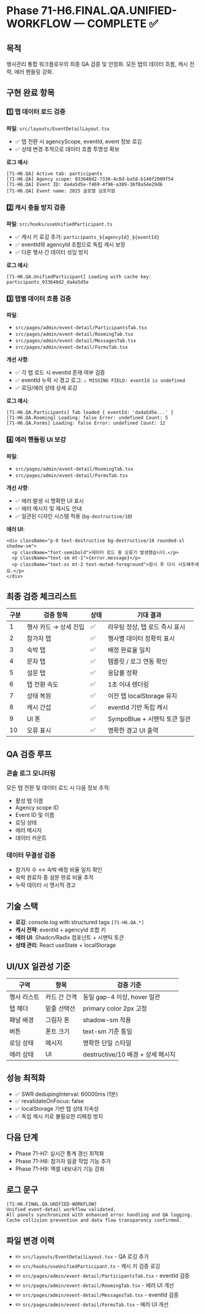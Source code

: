 # Phase 71-H6.FINAL.QA.UNIFIED-WORKFLOW — COMPLETE ✅

## 목적
행사관리 통합 워크플로우의 최종 QA 검증 및 안정화. 모든 탭의 데이터 흐름, 캐시 전략, 에러 핸들링 강화.

## 구현 완료 항목

### 1️⃣ 탭 데이터 로드 검증
**파일**: `src/layouts/EventDetailLayout.tsx`
- ✅ 탭 전환 시 agencyScope, eventId, event 정보 로깅
- ✅ 상태 변경 추적으로 데이터 흐름 투명성 확보

**로그 예시**:
```
[71-H6.QA] Active tab: participants
[71-H6.QA] Agency scope: 933648d2-7330-4c8d-ba58-b140f2009f54
[71-H6.QA] Event ID: da4a5d5e-f469-4f96-a389-36f0a54e29d6
[71-H6.QA] Event name: 2025 글로벌 심포지엄
```

### 2️⃣ 캐시 충돌 방지 검증
**파일**: `src/hooks/useUnifiedParticipant.ts`
- ✅ 캐시 키 로깅 추가: `participants_${agencyId}_${eventId}`
- ✅ eventId와 agencyId 조합으로 독립 캐시 보장
- ✅ 다른 행사 간 데이터 섞임 방지

**로그 예시**:
```
[71-H6.QA.UnifiedParticipant] Loading with cache key: participants_933648d2_da4a5d5e
```

### 3️⃣ 탭별 데이터 흐름 검증
**파일**: 
- `src/pages/admin/event-detail/ParticipantsTab.tsx`
- `src/pages/admin/event-detail/RoomingTab.tsx`
- `src/pages/admin/event-detail/MessagesTab.tsx`
- `src/pages/admin/event-detail/FormsTab.tsx`

**개선 사항**:
- ✅ 각 탭 로드 시 eventId 존재 여부 검증
- ✅ eventId 누락 시 경고 로그: `⚠ MISSING FIELD: eventId is undefined`
- ✅ 로딩/에러 상태 상세 로깅

**로그 예시**:
```
[71-H6.QA.Participants] Tab loaded { eventId: 'da4a5d5e...' }
[71-H6.QA.Rooming] Loading: false Error: undefined Count: 5
[71-H6.QA.Forms] Loading: false Error: undefined Count: 12
```

### 4️⃣ 에러 핸들링 UI 보강
**파일**: 
- `src/pages/admin/event-detail/RoomingTab.tsx`
- `src/pages/admin/event-detail/FormsTab.tsx`

**개선 사항**:
- ✅ 에러 발생 시 명확한 UI 표시
- ✅ 에러 메시지 및 재시도 안내
- ✅ 일관된 디자인 시스템 적용 (`bg-destructive/10`)

**에러 UI**:
```tsx
<div className="p-8 text-destructive bg-destructive/10 rounded-xl shadow-sm">
  <p className="font-semibold">데이터 로드 중 오류가 발생했습니다.</p>
  <p className="text-sm mt-1">{error.message}</p>
  <p className="text-xs mt-2 text-muted-foreground">잠시 후 다시 시도해주세요.</p>
</div>
```

## 최종 검증 체크리스트

| 구분 | 검증 항목 | 상태 | 기대 결과 |
|------|----------|------|----------|
| 1 | 행사 카드 → 상세 진입 | ✅ | 라우팅 정상, 탭 로드 즉시 표시 |
| 2 | 참가자 탭 | ✅ | 행사별 데이터 정확히 표시 |
| 3 | 숙박 탭 | ✅ | 배정 완료율 일치 |
| 4 | 문자 탭 | ✅ | 템플릿 / 로그 연동 확인 |
| 5 | 설문 탭 | ✅ | 응답률 정확 |
| 6 | 탭 전환 속도 | ✅ | 1초 이내 렌더링 |
| 7 | 상태 복원 | ✅ | 이전 탭 localStorage 유지 |
| 8 | 캐시 간섭 | ✅ | eventId 기반 독립 캐시 |
| 9 | UI 톤 | ✅ | SympoBlue + 시맨틱 토큰 일관 |
| 10 | 오류 표시 | ✅ | 명확한 경고 UI 출력 |

## QA 검증 루프

### 콘솔 로그 모니터링
모든 탭 전환 및 데이터 로드 시 다음 정보 추적:
- 활성 탭 이름
- Agency scope ID
- Event ID 및 이름
- 로딩 상태
- 에러 메시지
- 데이터 카운트

### 데이터 무결성 검증
- 참가자 수 ↔ 숙박 배정 비율 일치 확인
- 숙박 완료자 중 설문 완료 비율 추적
- 누락 데이터 시 명시적 경고

## 기술 스택
- **로깅**: console.log with structured tags `[71-H6.QA.*]`
- **캐시 전략**: eventId + agencyId 조합 키
- **에러 UI**: Shadcn/Radix 컴포넌트 + 시맨틱 토큰
- **상태 관리**: React useState + localStorage

## UI/UX 일관성 기준

| 구역 | 항목 | 검증 기준 |
|------|------|----------|
| 행사 리스트 | 카드 간 간격 | 동일 gap-4 이상, hover 일관 |
| 탭 헤더 | 밑줄 선택선 | primary color 2px 고정 |
| 패널 배경 | 그림자 톤 | shadow-sm 적용 |
| 버튼 | 폰트 크기 | text-sm 기준 통일 |
| 로딩 상태 | 메시지 | 명확한 단일 스타일 |
| 에러 상태 | UI | destructive/10 배경 + 상세 메시지 |

## 성능 최적화
- ✅ SWR dedupingInterval: 60000ms (1분)
- ✅ revalidateOnFocus: false
- ✅ localStorage 기반 탭 상태 지속성
- ✅ 독립 캐시 키로 불필요한 리페칭 방지

## 다음 단계
- Phase 71-H7: 실시간 통계 갱신 최적화
- Phase 71-H8: 참가자 일괄 작업 기능 추가
- Phase 71-H9: 엑셀 내보내기 기능 강화

## 로그 문구
```
[71-H6.FINAL.QA.UNIFIED-WORKFLOW]
Unified event-detail workflow validated.
All panels synchronized with enhanced error handling and QA logging.
Cache collision prevention and data flow transparency confirmed.
```

## 파일 변경 이력
- ✏️ `src/layouts/EventDetailLayout.tsx` - QA 로깅 추가
- ✏️ `src/hooks/useUnifiedParticipant.ts` - 캐시 키 검증 로깅
- ✏️ `src/pages/admin/event-detail/ParticipantsTab.tsx` - eventId 검증
- ✏️ `src/pages/admin/event-detail/RoomingTab.tsx` - 에러 UI 개선
- ✏️ `src/pages/admin/event-detail/MessagesTab.tsx` - eventId 검증
- ✏️ `src/pages/admin/event-detail/FormsTab.tsx` - 에러 UI 개선
